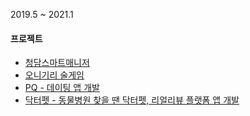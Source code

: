 2019.5 ~ 2021.1

#### 프로젝트
* [청담스마트매니저](/projects/app/smartmanager.html)
* [오니기리 술게임](/projects/game/onigiri.html)
* [PQ - 데이팅 앱 개발](/projects/app/pq.html)
* [닥터펫 - 동물병원 찾을 땐 닥터펫, 리얼리뷰 플랫폼 앱 개발](/projects/app/drpet.html)
